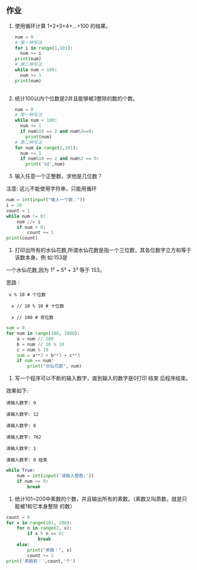  ## 作业

1. 使⽤循环计算 1+2+3+4+…+100 的结果。

   ```python
   num = 0
   # 第一种写法
   for i in range(1,101):
     num += i
   print(num)
   # 第二种写法
   while num < 100:
     num += 1
   print(num)
     
   ```

   

2. 统计100以内个位数是2并且能够被3整除的数的个数。

   ```python
   num = 0
   # 第一种写法
   while num < 100:
     num += 1
     if num%10 == 2 and num%3==0:
       print(num)
   # 第二种写法
   for num in range(1,101):
     num += 1
     if num%10 == 2 and num%3 == 0:
       print('%d',num)
   ```

   

3. 输⼊任意⼀个正整数，求他是⼏位数？

注意: 这⼉不能使⽤字符串，只能⽤循环

```python
num = int(input("输入一个数："))
i = 10
count = 1
while num != 0:
    num //= i
    if num > 0:
        count += 1
print(count)
```



1. 打印出所有的⽔仙花数,所谓⽔仙花数是指⼀个三位数，其各位数字⽴⽅和等于该数本身。例 如:153是

⼀个⽔仙花数,因为 1³ + 5³ + 3³ 等于 153。

思路 :  

	 x % 10 # 个位数
	
	  x // 10 % 10 # ⼗位数
	
	  x // 100 # 百位数

```python
sum = 0
for num in range(100, 1000):
    a = num // 100
    b = num // 10 % 10
    c = num % 10
    sum = a**3 + b**3 + c**3
    if sum == num:
        print("水仙花数", num)
```



1. 写⼀个程序可以不断的输⼊数字，直到输⼊的数字是0打印 结束 后程序结束。

效果如下:

	请输⼊数字: 9 
	
	请输⼊数字: 12 
	
	请输⼊数字: 8 
	
	请输⼊数字: 762 
	
	请输⼊数字: 1 
	
	请输⼊数字: 0 结束

```python
while True:
    num = int(input('请输入整数:'))
    if num == 0:
        break
```



1. 统计101~200中素数的个数，并且输出所有的素数。（素数⼜叫质数，就是只能被1和它本身整除 的数） 

```python
count = 0
for x in range(101, 200):
    for n in range(2, x):
        if x % n == 0:
            break
    else:
        print("素数：", x)
        count += 1
print('素数有：',count,'个')
```

